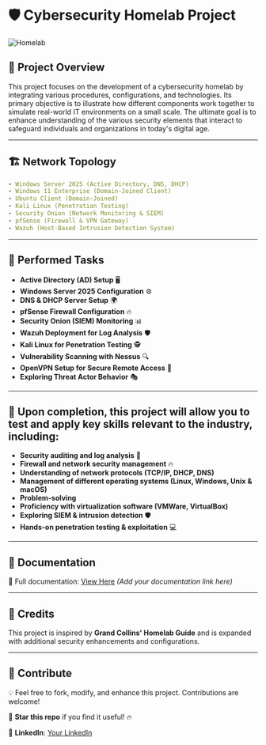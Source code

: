 # 🛡️ Cybersecurity Homelab Project




![Homelab](https://upload.wikimedia.org/wikipedia/commons/6/66/Network_Diagram.png)

## 🚀 Project Overview

This project focuses on the development of a cybersecurity homelab by integrating various procedures, configurations, and technologies. Its primary objective is to illustrate how different components work together to simulate real-world IT environments on a small scale. The ultimate goal is to enhance understanding of the various security elements that interact to safeguard individuals and organizations in today's digital age.

---
## 🏗️ Network Topology

```yaml
- Windows Server 2025 (Active Directory, DNS, DHCP)
- Windows 11 Enterprise (Domain-Joined Client)
- Ubuntu Client (Domain-Joined)
- Kali Linux (Penetration Testing)
- Security Onion (Network Monitoring & SIEM)
- pfSense (Firewall & VPN Gateway)
- Wazuh (Host-Based Intrusion Detection System)
```

---
## 🔧 Performed Tasks

- **Active Directory (AD) Setup** 🖥️  
- **Windows Server 2025 Configuration** ⚙️  
- **DNS & DHCP Server Setup** 🌍  
- **pfSense Firewall Configuration** 🔥  
- **Security Onion (SIEM) Monitoring** 📊  
- **Wazuh Deployment for Log Analysis** 🛡️  
- **Kali Linux for Penetration Testing** 🕵️  
- **Vulnerability Scanning with Nessus** 🔍  
- **OpenVPN Setup for Secure Remote Access** 🔑  
- **Exploring Threat Actor Behavior** 🎭  


---
## 🧠 Upon completion, this project will allow you to test and apply key skills relevant to the industry, including:

- **Security auditing and log analysis** 🔎  
- **Firewall and network security management** 🔥 
- **Understanding of network protocols (TCP/IP, DHCP, DNS)**
- **Management of different operating systems (Linux, Windows, Unix & macOS)**
- **Problem-solving**
- **Proficiency with virtualization software (VMWare, VirtualBox)**
- **Exploring SIEM & intrusion detection** 🛡️  
- **Hands-on penetration testing & exploitation** 💻  

---
## 📂 Documentation

📖 Full documentation: [View Here](#) *(Add your documentation link here)*

---
## 📢 Credits
This project is inspired by **Grand Collins' Homelab Guide** and is expanded with additional security enhancements and configurations.

---
## 🤝 Contribute
💡 Feel free to fork, modify, and enhance this project. Contributions are welcome!

🌟 **Star this repo** if you find it useful! 🔥

🔗 **LinkedIn**: [Your LinkedIn](https://www.linkedin.com/in/cyberamanx/) 
